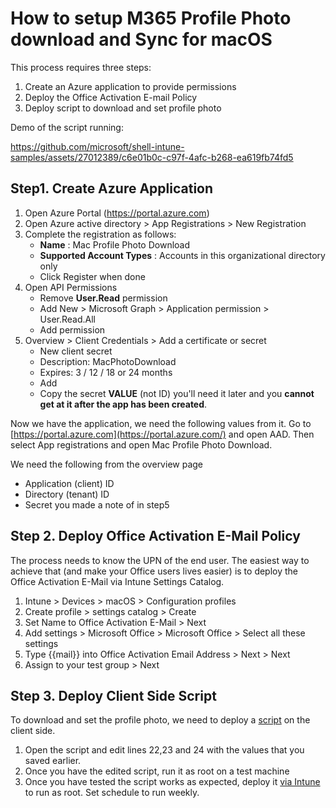 # How to setup M365 Profile Photo download and Sync for macOS

This process requires three steps:

1. Create an Azure application to provide permissions
2. Deploy the Office Activation E-mail Policy
3. Deploy script to download and set profile photo

Demo of the script running:

https://github.com/microsoft/shell-intune-samples/assets/27012389/c6e01b0c-c97f-4afc-b268-ea619fb74fd5

## Step1. Create Azure Application

1. Open Azure Portal (https://portal.azure.com)
2. Open Azure active directory \> App Registrations \> New Registration
3. Complete the registration as follows:
    - **Name** : Mac Profile Photo Download
    - **Supported Account Types** : Accounts in this organizational directory only
    - Click Register when done
4. Open API Permissions
    - Remove **User.Read** permission
    - Add New \> Microsoft Graph \> Application permission \> User.Read.All
    - Add permission
5. Overview \> Client Credentials \> Add a certificate or secret
    - New client secret
    - Description: MacPhotoDownload
    - Expires: 3 / 12 / 18 or 24 months
    - Add
    - Copy the secret **VALUE** (not ID) you'll need it later and you **cannot get at it after the app has been created**.

Now we have the application, we need the following values from it. Go to [https://portal.azure.com](https://portal.azure.com/) and open AAD. Then select App registrations and open Mac Profile Photo Download.

We need the following from the overview page

- Application (client) ID
- Directory (tenant) ID
- Secret you made a note of in step5

## Step 2. Deploy Office Activation E-Mail Policy

The process needs to know the UPN of the end user. The easiest way to achieve that (and make your Office users lives easier) is to deploy the Office Activation E-Mail via Intune Settings Catalog.

1. Intune \> Devices \> macOS \> Configuration profiles
2. Create profile \> settings catalog \> Create
3. Set Name to Office Activation E-Mail \> Next
4. Add settings \> Microsoft Office \> Microsoft Office \> Select all these settings
5. Type {{mail}} into Office Activation Email Address \> Next \> Next
6. Assign to your test group \> Next

## Step 3. Deploy Client Side Script

To download and set the profile photo, we need to deploy a [script](https://github.com/microsoft/shell-intune-samples/tree/master/macOS/Config/M365%20Profile%20Photo%20Sync) on the client side.

1. Open the script and edit lines 22,23 and 24 with the values that you saved earlier.
2. Once you have the edited script, run it as root on a test machine
3. Once you have tested the script works as expected, deploy it [via Intune](https://learn.microsoft.com/en-us/mem/intune/apps/macos-shell-scripts) to run as root. Set schedule to run weekly.
